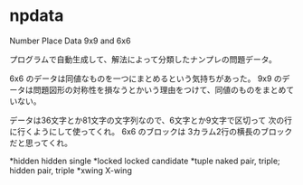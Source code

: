 # npdata
Number Place Data 9x9 and 6x6

プログラムで自動生成して、解法によって分類したナンプレの問題データ。

6x6 のデータは同値なものを一つにまとめるという気持ちがあった。
9x9 のデータは問題図形の対称性を損なうとかいう理由をつけて、同値のものをまとめていない。

データは36文字とか81文字の文字列なので、6文字とか9文字で区切って
次の行に行くようにして使ってくれ。
6x6 のブロックは 3カラム2行の横長のブロックだと思ってくれ。

*hidden	hidden single
*locked  locked candidate
*tuple	naked pair, triple; hidden pair, triple
*xwing	X-wing
